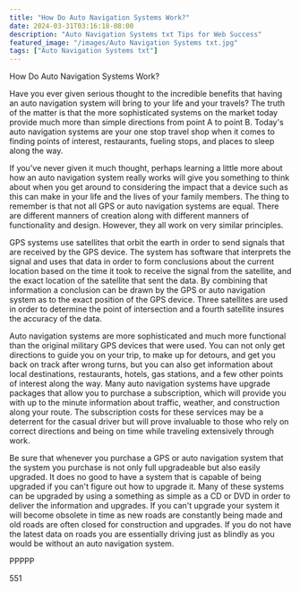 ```yaml
---
title: "How Do Auto Navigation Systems Work?"
date: 2024-03-31T03:16:18-08:00
description: "Auto Navigation Systems txt Tips for Web Success"
featured_image: "/images/Auto Navigation Systems txt.jpg"
tags: ["Auto Navigation Systems txt"]
---
```


How Do Auto Navigation Systems Work?

Have you ever given serious thought to the incredible benefits that having an auto navigation system will bring to your life and your travels? The truth of the matter is that the more sophisticated systems on the market today provide much more than simple directions from point A to point B. Today's auto navigation systems are your one stop travel shop when it comes to finding points of interest, restaurants, fueling stops, and places to sleep along the way. 

If you've never given it much thought, perhaps learning a little more about how an auto navigation system really works will give you something to think about when you get around to considering the impact that a device such as this can make in your life and the lives of your family members. The thing to remember is that not all GPS or auto navigation systems are equal. There are different manners of creation along with different manners of functionality and design. However, they all work on very similar principles. 

GPS systems use satellites that orbit the earth in order to send signals that are received by the GPS device. The system has software that interprets the signal and uses that data in order to form conclusions about the current location based on the time it took to receive the signal from the satellite, and the exact location of the satellite that sent the data. By combining that information a conclusion can be drawn by the GPS or auto navigation system as to the exact position of the GPS device. Three satellites are used in order to determine the point of intersection and a fourth satellite insures the accuracy of the data.

Auto navigation systems are more sophisticated and much more functional than the original military GPS devices that were used. You can not only get directions to guide you on your trip, to make up for detours, and get you back on track after wrong turns, but you can also get information about local destinations, restaurants, hotels, gas stations, and a few other points of interest along the way. Many auto navigation systems have upgrade packages that allow you to purchase a subscription, which will provide you with up to the minute information about traffic, weather, and construction along your route. The subscription costs for these services may be a deterrent for the casual driver but will prove invaluable to those who rely on correct directions and being on time while traveling extensively through work.

Be sure that whenever you purchase a GPS or auto navigation system that the system you purchase is not only full upgradeable but also easily upgraded. It does no good to have a system that is capable of being upgraded if you can't figure out how to upgrade it. Many of these systems can be upgraded by using a something as simple as a CD or DVD in order to deliver the information and upgrades. If you can't upgrade your system it will become obsolete in time as new roads are constantly being made and old roads are often closed for construction and upgrades. If you do not have the latest data on roads you are essentially driving just as blindly as you would be without an auto navigation system.

PPPPP

551



